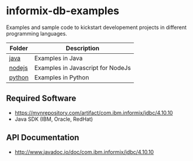 # informix-db-examples
Examples and sample code to kickstart developement projects in different programming languages.

Folder | Description
-------|---------------
[java](https://github.com/informix/informix-db-examples/tree/master/java) | Examples in Java
[nodejs](https://github.com/infomrix/informix-db-examples/tree/master/nodejs) | Examples in Javascript for NodeJs
[python](https://github.com/infomrix/informix-db-examples/tree/master/python) | Examples in Python


## Required Software

* https://mvnrepository.com/artifact/com.ibm.informix/jdbc/4.10.10
* Java SDK (IBM, Oracle, RedHat)

## API Documentation

* http://www.javadoc.io/doc/com.ibm.informix/jdbc/4.10.10


